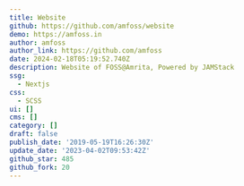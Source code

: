 ```yaml
---
title: Website
github: https://github.com/amfoss/website
demo: https://amfoss.in
author: amfoss
author_link: https://github.com/amfoss
date: 2024-02-18T05:19:52.740Z
description: Website of FOSS@Amrita, Powered by JAMStack
ssg:
  - Nextjs
css:
  - SCSS
ui: []
cms: []
category: []
draft: false
publish_date: '2019-05-19T16:26:30Z'
update_date: '2023-04-02T09:53:42Z'
github_star: 485
github_fork: 20
---
```

